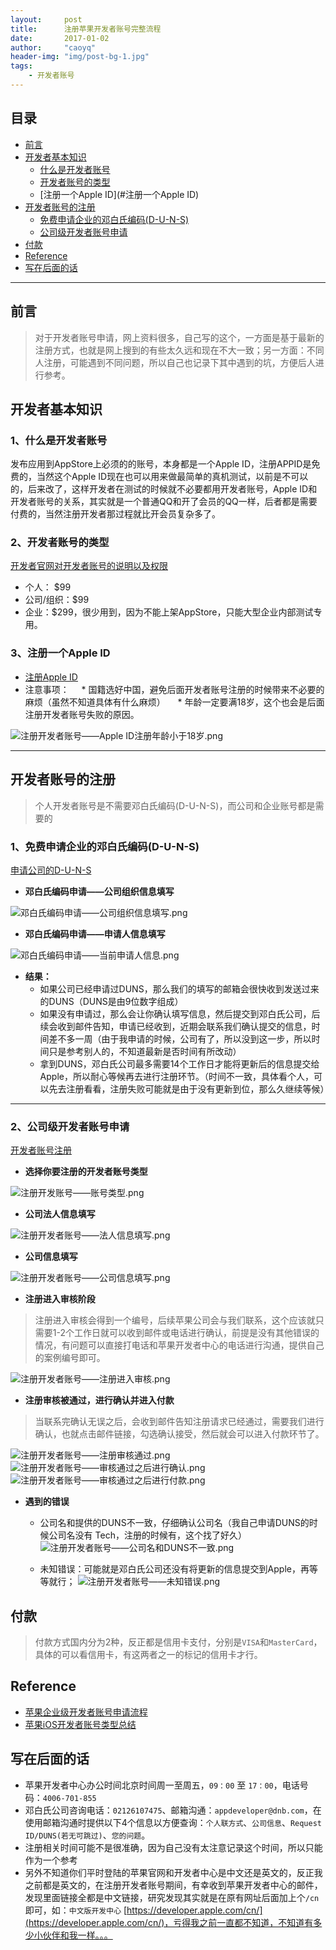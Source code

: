 ```yaml
---
layout:     post
title:      注册苹果开发者账号完整流程
date:       2017-01-02
author:     "caoyq"
header-img: "img/post-bg-1.jpg"
tags:
    - 开发者账号
---
```


## 目录
* [前言](#前言)
* [开发者基本知识](#开发者基本知识)
    * [什么是开发者账号](#什么是开发者账号)
    * [开发者账号的类型](#开发者账号的类型)
    * [注册一个Apple ID](#注册一个Apple ID)
* [开发者账号的注册](#开发者账号的注册)
    * [免费申请企业的邓白氏编码(D-U-N-S)](#免费申请企业的邓白氏编码(D-U-N-S))
    * [公司级开发者账号申请](#公司级开发者账号申请)
* [付款](#付款)
* [Reference](#Reference)
* [写在后面的话](#写在后面的话)

------

## <a id="前言"></a>前言
>对于开发者账号申请，网上资料很多，自己写的这个，一方面是基于最新的注册方式，也就是网上搜到的有些太久远和现在不大一致；另一方面：不同人注册，可能遇到不同问题，所以自己也记录下其中遇到的坑，方便后人进行参考。

## <a id="开发者基本知识"></a>开发者基本知识

### <a id="什么是开发者账号"></a>1、什么是开发者账号
发布应用到AppStore上必须的的账号，本身都是一个Apple ID，注册APPID是免费的，当然这个Apple ID现在也可以用来做最简单的真机测试，以前是不可以的，后来改了，这样开发者在测试的时候就不必要都用开发者账号，Apple ID和开发者账号的关系，其实就是一个普通QQ和开了会员的QQ一样，后者都是需要付费的，当然注册开发者那过程就比开会员复杂多了。

### <a id="开发者账号的类型"></a>2、开发者账号的类型
[开发者官网对开发者账号的说明以及权限](https://developer.apple.com/support/compare-memberships/cn/)
* 个人： $99
* 公司/组织：$99
* 企业：$299，很少用到，因为不能上架AppStore，只能大型企业内部测试专用。

### <a id="注册一个Apple ID"></a>3、注册一个Apple ID
* [注册Apple ID](https://appleid.apple.com/account#!&page=create)
* 注意事项：
    * 国籍选好中国，避免后面开发者账号注册的时候带来不必要的麻烦（虽然不知道具体有什么麻烦）
    * 年龄一定要满18岁，这个也会是后面注册开发者账号失败的原因。

![注册开发者账号——Apple ID注册年龄小于18岁.png](http://upload-images.jianshu.io/upload_images/1896558-777682c626695a8f.png?imageMogr2/auto-orient/strip%7CimageView2/2/w/1240)

--------

## <a id="开发者账号的注册"></a>开发者账号的注册
>个人开发者账号是不需要邓白氏编码(D-U-N-S)，而公司和企业账号都是需要的

### <a id="免费申请企业的邓白氏编码(D-U-N-S)"></a>1、免费申请企业的邓白氏编码(D-U-N-S)
[申请公司的D-U-N-S](https://developer.apple.com/enroll/duns-lookup/#/search)

* **邓白氏编码申请——公司组织信息填写**

![邓白氏编码申请——公司组织信息填写.png](http://upload-images.jianshu.io/upload_images/1896558-162ae9f5a208dab8.png?imageMogr2/auto-orient/strip%7CimageView2/2/w/1240)

* **邓白氏编码申请——申请人信息填写**

![邓白氏编码申请——当前申请人信息.png](http://upload-images.jianshu.io/upload_images/1896558-0e61c098353458d7.png?imageMogr2/auto-orient/strip%7CimageView2/2/w/1240)

* **结果：**
    * 如果公司已经申请过DUNS，那么我们的填写的邮箱会很快收到发送过来的DUNS（DUNS是由9位数字组成）
    * 如果没有申请过，那么会让你确认填写信息，然后提交到邓白氏公司，后续会收到邮件告知，申请已经收到，近期会联系我们确认提交的信息，时间差不多一周（由于我申请的时候，公司有了，所以没到这一步，所以时间只是参考别人的，不知道最新是否时间有所改动）
    * 拿到DUNS，邓白氏公司最多需要14个工作日才能将更新后的信息提交给Apple，所以耐心等候再去进行注册环节。（时间不一致，具体看个人，可以先去注册看看，注册失败可能就是由于没有更新到位，那么久继续等候）

--------

### <a id="公司级开发者账号申请"></a>2、公司级开发者账号申请
[开发者账号注册](https://developer.apple.com/programs/enroll/cn/)

* **选择你要注册的开发者账号类型**

![注册开发账号——账号类型.png](http://upload-images.jianshu.io/upload_images/1896558-66ff50dab8218952.png?imageMogr2/auto-orient/strip%7CimageView2/2/w/1240)

* **公司法人信息填写**

![注册开发者账号——法人信息填写.png](http://upload-images.jianshu.io/upload_images/1896558-ecf7797e954b797f.png?imageMogr2/auto-orient/strip%7CimageView2/2/w/1240)

* **公司信息填写**

![注册开发者账号——公司信息填写.png](http://upload-images.jianshu.io/upload_images/1896558-68a2db52cd17b5ee.png?imageMogr2/auto-orient/strip%7CimageView2/2/w/1240)


* **注册进入审核阶段**

> 注册进入审核会得到一个编号，后续苹果公司会与我们联系，这个应该就只需要1-2个工作日就可以收到邮件或电话进行确认，前提是没有其他错误的情况，有问题可以直接打电话和苹果开发者中心的电话进行沟通，提供自己的案例编号即可。

![注册开发者账号——注册进入审核.png](http://upload-images.jianshu.io/upload_images/1896558-1b86615968ab732f.png?imageMogr2/auto-orient/strip%7CimageView2/2/w/1240)

* **注册审核被通过，进行确认并进入付款**

>当联系完确认无误之后，会收到邮件告知注册请求已经通过，需要我们进行确认，也就点击邮件链接，勾选确认接受，然后就会可以进入付款环节了。

![注册开发者账号——注册审核通过.png](http://upload-images.jianshu.io/upload_images/1896558-29d569cdf6c70b72.png?imageMogr2/auto-orient/strip%7CimageView2/2/w/1240)
![注册开发者账号——审核通过之后进行确认.png](http://upload-images.jianshu.io/upload_images/1896558-b368cebe9c2b6188.png?imageMogr2/auto-orient/strip%7CimageView2/2/w/1240)
![注册开发者账号——审核通过之后进行付款.png](http://upload-images.jianshu.io/upload_images/1896558-1d9eb2039191ea92.png?imageMogr2/auto-orient/strip%7CimageView2/2/w/1240)

* **遇到的错误**

    * 公司名和提供的DUNS不一致，仔细确认公司名（我自己申请DUNS的时候公司名没有 Tech，注册的时候有，这个找了好久）
![注册开发者账号——公司名和DUNS不一致.png](http://upload-images.jianshu.io/upload_images/1896558-879b8cd98c439362.png?imageMogr2/auto-orient/strip%7CimageView2/2/w/1240)

    * 未知错误：可能就是邓白氏公司还没有将更新的信息提交到Apple，再等等就行；
![注册开发者账号——未知错误.png](http://upload-images.jianshu.io/upload_images/1896558-af51eeee96171e85.png?imageMogr2/auto-orient/strip%7CimageView2/2/w/1240)


## <a id="付款"></a>付款

>付款方式国内分为2种，反正都是信用卡支付，分别是`VISA`和`MasterCard`，具体的可以看信用卡，有这两者之一的标记的信用卡才行。


## <a id="Reference"></a>Reference
* [苹果企业级开发者账号申请流程](https://club.oneapm.com/t/topic/1123)
* [苹果iOS开发者账号类型总结](http://www.cnblogs.com/KingStar/p/3642473.html)


## <a id="写在后面的话"></a>写在后面的话
* 苹果开发者中心办公时间北京时间周一至周五，`09：00` 至 `17：00`，电话号码：`4006-701-855`
* 邓白氏公司咨询电话：`02126107475`、邮箱沟通：`appdeveloper@dnb.com`，在使用邮箱沟通时提供以下4个信息以方便查询：`个人联方式`、`公司信息`、`Request ID/DUNS(若无可跳过)`、`您的问题`。
* 注册相关时间可能不是很准确，因为自己没有太注意记录这个时间，所以只能作为一个参考
* 另外不知道你们平时登陆的苹果官网和开发者中心是中文还是英文的，反正我之前都是英文的，在注册开发者账号期间，有幸收到苹果开发者中心的邮件，发现里面链接全都是中文链接，研究发现其实就是在原有网址后面加上个`/cn`即可，如：`中文版开发中心` [https://developer.apple.com/cn/](https://developer.apple.com/cn/)，亏得我之前一直都不知道，不知道有多少小伙伴和我一样。。。
